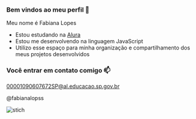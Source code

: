 ### Bem vindos ao meu perfil 💙

Meu nome é Fabiana Lopes

- Estou estudando na [Alura](https://www.alura.com.br)
- Estou me desenvolvendo na linguagem JavaScript
- Utilizo esse espaço para minha organização e compartilhamento dos meus projetos desenvolvidos

### Você entrar em contato comigo 📫

00001090607672SP@al.educacao.sp.gov.br

@fabianalopss

![stich](https://github.com/fabilopss/fabilopss/assets/169838746/6a571700-7c3b-4b7e-9cba-a218904e58d4)
